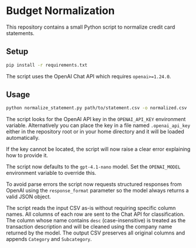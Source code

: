 # Budget Normalization

This repository contains a small Python script to normalize credit card statements.

## Setup

```bash
pip install -r requirements.txt
```

The script uses the OpenAI Chat API which requires `openai>=1.24.0`.

## Usage

```bash
python normalize_statement.py path/to/statement.csv -o normalized.csv
```

The script looks for the OpenAI API key in the `OPENAI_API_KEY` environment
variable. Alternatively you can place the key in a file named
`.openai_api_key` either in the repository root or in your home directory and
it will be loaded automatically.

If the key cannot be located, the script will now raise a clear error
explaining how to provide it.

The script now defaults to the `gpt-4.1-nano` model. Set the `OPENAI_MODEL`
environment variable to override this.

To avoid parse errors the script now requests structured responses from
OpenAI using the `response_format` parameter so the model always returns a
valid JSON object.

The script reads the input CSV as-is without requiring specific column names.
All columns of each row are sent to the Chat API for classification. The
column whose name contains `desc` (case-insensitive) is treated as the
transaction description and will be cleaned using the company name returned by
the model. The output CSV preserves all original columns and appends
`Category` and `Subcategory`.

